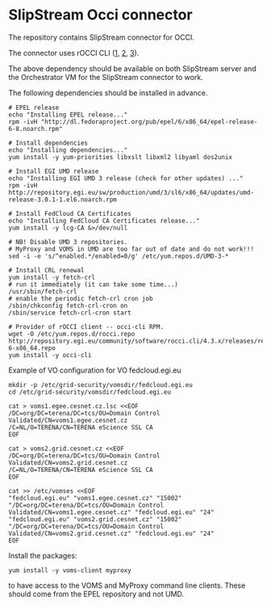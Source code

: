 SlipStream Occi connector 
===========================

The repository contains SlipStream connector for OCCI.

The connector uses rOCCI CLI ([1][rocci], [2][roccicode], [3][roccicli]).

The above dependency should be available on both SlipStream server and the 
Orchestrator VM for the SlipStream connector to work.

The following dependencies should be installed in advance.

```
# EPEL release
echo "Installing EPEL release..."
rpm -ivH "http://dl.fedoraproject.org/pub/epel/6/x86_64/epel-release-6-8.noarch.rpm"

# Install dependencies
echo "Installing dependencies..."
yum install -y yum-priorities libxslt libxml2 libyaml dos2unix

# Install EGI UMD release
echo "Installing EGI UMD 3 release (check for other updates) ..."
rpm -ivH http://repository.egi.eu/sw/production/umd/3/sl6/x86_64/updates/umd-release-3.0.1-1.el6.noarch.rpm

# Install FedCloud CA Certificates
echo "Installing FedCloud CA Certificates release..."
yum install -y lcg-CA &>/dev/null

# NB! Disable UMD 3 repositories.
# MyProxy and VOMS in UMD are too far out of date and do not work!!!
sed -i -e 's/^enabled.*/enabled=0/g' /etc/yum.repos.d/UMD-3-*

# Install CRL renewal
yum install -y fetch-crl
# run it immediately (it can take some time...)
/usr/sbin/fetch-crl
# enable the periodic fetch-crl cron job
/sbin/chkconfig fetch-crl-cron on
/sbin/service fetch-crl-cron start

# Provider of rOCCI client -- occi-cli RPM.
wget -O /etc/yum.repos.d/rocci.repo http://repository.egi.eu/community/software/rocci.cli/4.3.x/releases/repofiles/sl-6-x86_64.repo
yum install -y occi-cli
```

Example of VO configuration for VO fedcloud.egi.eu

```
mkdir -p /etc/grid-security/vomsdir/fedcloud.egi.eu
cd /etc/grid-security/vomsdir/fedcloud.egi.eu

cat > voms1.egee.cesnet.cz.lsc <<EOF
/DC=org/DC=terena/DC=tcs/OU=Domain Control Validated/CN=voms1.egee.cesnet.cz
/C=NL/O=TERENA/CN=TERENA eScience SSL CA
EOF

cat > voms2.grid.cesnet.cz <<EOF
/DC=org/DC=terena/DC=tcs/OU=Domain Control Validated/CN=voms2.grid.cesnet.cz
/C=NL/O=TERENA/CN=TERENA eScience SSL CA
EOF

cat >> /etc/vomses <<EOF 
"fedcloud.egi.eu" "voms1.egee.cesnet.cz" "15002" "/DC=org/DC=terena/DC=tcs/OU=Domain Control Validated/CN=voms1.egee.cesnet.cz" "fedcloud.egi.eu" "24"
"fedcloud.egi.eu" "voms2.grid.cesnet.cz" "15002" "/DC=org/DC=terena/DC=tcs/OU=Domain Control Validated/CN=voms2.grid.cesnet.cz" "fedcloud.egi.eu" "24"
EOF
```

Install the packages:
```
yum install -y voms-client myproxy
```
to have access to the VOMS and MyProxy command line clients.  These
should come from the EPEL repository and not UMD.


[rocci]: http://occi-wg.org/2012/04/02/rocci-a-ruby-occi-framework/
[roccicode]: https://github.com/ffeldhaus/rOCCI
[roccicli]: http://repository.egi.eu/community/software/rocci.cli/
[fedcloud]: http://www.egi.eu/infrastructure/cloud/

